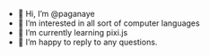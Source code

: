 - 👋 Hi, I’m @paganaye
- 👀 I’m interested in all sort of computer languages
- 🌱 I’m currently learning pixi.js
- 💞️ I’m happy to reply to any questions.

<!---
paganaye/paganaye is a ✨ special ✨ repository because its `README.md` (this file) appears on your GitHub profile.
You can click the Preview link to take a look at your changes.
--->
